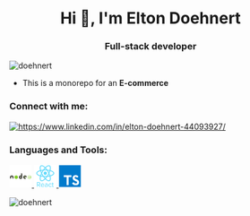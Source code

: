 <h1 align="center">Hi 👋, I'm Elton Doehnert</h1>
<h3 align="center">Full-stack developer</h3>

<p align="left"> <img src="https://komarev.com/ghpvc/?username=doehnert&label=Profile%20views&color=0e75b6&style=flat" alt="doehnert" /> </p>

- This is a monorepo for an **E-commerce**

<h3 align="left">Connect with me:</h3>
<p align="left">
<a href="https://linkedin.com/in/https://www.linkedin.com/in/elton-doehnert-44093927/" target="blank"><img align="center" src="https://raw.githubusercontent.com/rahuldkjain/github-profile-readme-generator/master/src/images/icons/Social/linked-in-alt.svg" alt="https://www.linkedin.com/in/elton-doehnert-44093927/" height="30" width="40" /></a>
</p>

<h3 align="left">Languages and Tools:</h3>
<p align="left"> <a href="https://nodejs.org" target="_blank" rel="noreferrer"> <img src="https://raw.githubusercontent.com/devicons/devicon/master/icons/nodejs/nodejs-original-wordmark.svg" alt="nodejs" width="40" height="40"/> </a> <a href="https://reactjs.org/" target="_blank" rel="noreferrer"> <img src="https://raw.githubusercontent.com/devicons/devicon/master/icons/react/react-original-wordmark.svg" alt="react" width="40" height="40"/> </a> <a href="https://www.typescriptlang.org/" target="_blank" rel="noreferrer"> <img src="https://raw.githubusercontent.com/devicons/devicon/master/icons/typescript/typescript-original.svg" alt="typescript" width="40" height="40"/> </a> </p>

<p><img align="center" src="https://github-readme-stats.vercel.app/api/top-langs?username=doehnert&show_icons=true&locale=en&layout=compact" alt="doehnert" /></p>

